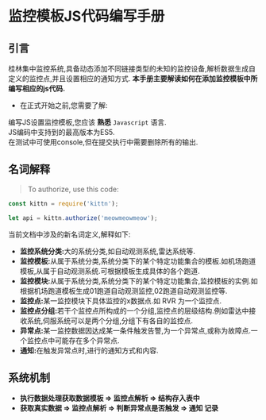 # 监控模板JS代码编写手册

## 引言

桂林集中监控系统,具备动态添加不同链接类型的未知的监控设备,解析数据生成自定义的监控点,并且设置相应的通知方式.
<b>本手册主要解读如何在添加监控模板中所编写相应的js代码.</b>

- 在正式开始之前,您需要了解:

<aside class="notice">编写JS设置监控模板,您应该 <b>熟悉</b> <code>Javascript</code> 语言.</aside>
<aside class="notice">JS编码中支持到的最高版本为ES5.</aside>
<aside class="notice">在测试中可使用console,但在提交执行中需要删除所有的输出.</aside>




## 名词解释

  > To authorize, use this code:
  
  ```javascript
  const kittn = require('kittn');
  
  let api = kittn.authorize('meowmeowmeow');
  ```


<p>当前文档中涉及的新名词定义,解释如下:</p>
    
 - <b>监控系统分类:</b>大的系统分类,如自动观测系统,雷达系统等.
 - <b>监控模板:</b>从属于系统分类,系统分类下的某个特定功能集合的模板.如机场跑道模板,从属于自动观测系统.可根据模板生成具体的各个跑道.
 - <b>监控模块:</b>从属于系统分类,系统分类下的某个特定功能集合,监控模板的实例.如根据机场跑道模板生成01跑道自动观测监控,02跑道自动观测监控等.
 - <b>监控点:</b>某一监控模块下具体监控的x数据点.如 RVR 为一个监控点.
 - <b>监控点分组:</b>若干个监控点所构成的一个分组,监控点的层级结构.例如雷达中接收系统,伺服系统可以是两个分组,分组下有各自的监控点.
 - <b>异常点:</b>某一监控数据因达成某一条件触发告警,为一个异常点,或称为故障点.一个监控点中可能存在多个异常点.
 - <b>通知:</b>在触发异常点时,进行的通知方式和内容.


## 系统机制
- <b> 执行数据处理获取数据模板 => 监控点解析 => 结构存入表中  </b>
- <b> 获取真实数据 => 监控点解析 => 判断异常点是否触发 => 通知 记录 </b>


